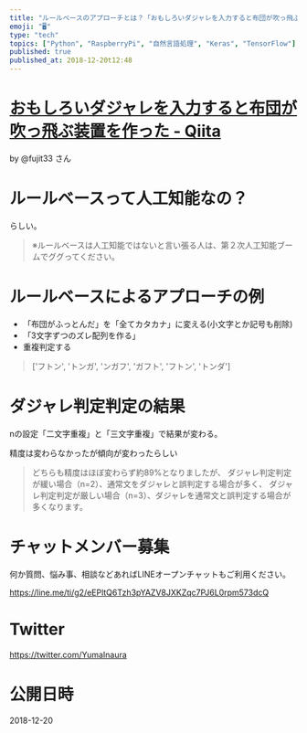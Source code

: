 ```yaml
---
title: "ルールベースのアプローチとは？「おもしろいダジャレを入力すると布団が吹っ飛ぶ装置を作った」まとめ自己学習"
emoji: "🖥"
type: "tech"
topics: ["Python", "RaspberryPi", "自然言語処理", "Keras", "TensorFlow"]
published: true
published_at: 2018-12-20t12:48
---
```


# [おもしろいダジャレを入力すると布団が吹っ飛ぶ装置を作った - Qiita](https://qiita.com/fujit33/items/dbfbd7a2aa3858067b6c#%E3%83%AB%E3%83%BC%E3%83%AB%E3%83%99%E3%83%BC%E3%82%B9%E3%81%AB%E3%82%88%E3%82%8B%E3%82%A2%E3%83%97%E3%83%AD%E3%83%BC%E3%83%81)

by @fujit33 さん

# ルールベースって人工知能なの？

らしい。

>※ルールベースは人工知能ではないと言い張る人は、第２次人工知能ブームでググってください。

# ルールベースによるアプローチの例

- 「布団がふっとんだ」を「全てカタカナ」に変える(小文字とか記号も削除)
- 「3文字ずつのズレ配列を作る」
- 重複判定する

>['フトン', 'トンガ', 'ンガフ', 'ガフト', 'フトン', 'トンダ']

# ダジャレ判定判定の結果

nの設定「二文字重複」と「三文字重複」で結果が変わる。

精度は変わらなかったが傾向が変わったらしい

>どちらも精度はほぼ変わらず約89%となりましたが、
>ダジャレ判定判定が緩い場合（n=2）、通常文をダジャレと誤判定する場合が多く、
>ダジャレ判定判定が厳しい場合（n=3）、ダジャレを通常文と誤判定する場合が多くなります。








<!-- Update From Qiita API -->

# チャットメンバー募集


何か質問、悩み事、相談などあればLINEオープンチャットもご利用ください。

https://line.me/ti/g2/eEPltQ6Tzh3pYAZV8JXKZqc7PJ6L0rpm573dcQ





# Twitter


https://twitter.com/YumaInaura


<!-- Update From Qiita API -->



# 公開日時

2018-12-20
